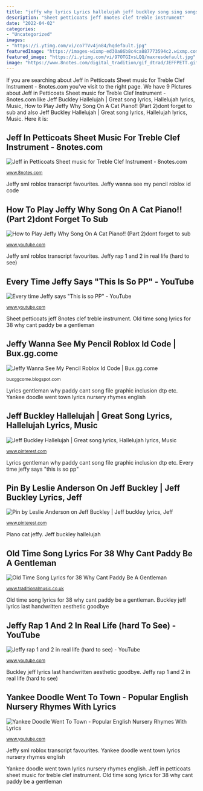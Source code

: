 ```yaml
---
title: "jeffy why lyrics Lyrics hallelujah jeff buckley song sing songs"
description: "Sheet petticoats jeff 8notes clef treble instrument"
date: "2022-04-02"
categories:
- "Uncategorized"
images:
- "https://i.ytimg.com/vi/co7TVv4jn84/hqdefault.jpg"
featuredImage: "https://images-wixmp-ed30a86b8c4ca887773594c2.wixmp.com/f/8bcd05cf-ae76-4a60-af93-aa5d14f5b7d3/dcmjgwu-60f855a9-12fd-4f48-9430-0b81587cffb3.png/v1/fill/w_1192,h_670,q_70,strp/sml_thumbnail__jeffy_loses_his_diaper__by_williamseanmcauliffe_dcmjgwu-pre.jpg?token=eyJ0eXAiOiJKV1QiLCJhbGciOiJIUzI1NiJ9.eyJzdWIiOiJ1cm46YXBwOjdlMGQxODg5ODIyNjQzNzNhNWYwZDQxNWVhMGQyNmUwIiwiaXNzIjoidXJuOmFwcDo3ZTBkMTg4OTgyMjY0MzczYTVmMGQ0MTVlYTBkMjZlMCIsIm9iaiI6W1t7ImhlaWdodCI6Ijw9NzY4IiwicGF0aCI6IlwvZlwvOGJjZDA1Y2YtYWU3Ni00YTYwLWFmOTMtYWE1ZDE0ZjViN2QzXC9kY21qZ3d1LTYwZjg1NWE5LTEyZmQtNGY0OC05NDMwLTBiODE1ODdjZmZiMy5wbmciLCJ3aWR0aCI6Ijw9MTM2NiJ9XV0sImF1ZCI6WyJ1cm46c2VydmljZTppbWFnZS5vcGVyYXRpb25zIl19.pqGrgy8kpuwa2piIp2_V7JmZGRRpGjbQcCA9sqd6vH8"
featured_image: "https://i.ytimg.com/vi/97OTGIvsLQQ/maxresdefault.jpg"
image: "https://www.8notes.com/digital_tradition/gif_dtrad/JEFFPETT.gif"
---
```


If you are searching about Jeff in Petticoats Sheet music for Treble Clef Instrument - 8notes.com you've visit to the right page. We have 9 Pictures about Jeff in Petticoats Sheet music for Treble Clef Instrument - 8notes.com like Jeff Buckley Hallelujah | Great song lyrics, Hallelujah lyrics, Music, How to Play Jeffy Why Song On A Cat Piano!! (Part 2)dont forget to sub and also Jeff Buckley Hallelujah | Great song lyrics, Hallelujah lyrics, Music. Here it is:

## Jeff In Petticoats Sheet Music For Treble Clef Instrument - 8notes.com

![Jeff in Petticoats Sheet music for Treble Clef Instrument - 8notes.com](https://www.8notes.com/digital_tradition/gif_dtrad/JEFFPETT.gif "Lyrics hallelujah jeff buckley song sing songs")

<small>www.8notes.com</small>

Jeffy sml roblox transcript favourites. Jeffy wanna see my pencil roblox id code

## How To Play Jeffy Why Song On A Cat Piano!! (Part 2)dont Forget To Sub

![How to Play Jeffy Why Song On A Cat Piano!! (Part 2)dont forget to sub](https://i.ytimg.com/vi/97OTGIvsLQQ/maxresdefault.jpg "How to play jeffy why song on a cat piano!! (part 2)dont forget to sub")

<small>www.youtube.com</small>

Jeffy sml roblox transcript favourites. Jeffy rap 1 and 2 in real life (hard to see)

## Every Time Jeffy Says &quot;This Is So PP&quot; - YouTube

![Every time Jeffy says &quot;This is so PP&quot; - YouTube](https://i.ytimg.com/vi/co7TVv4jn84/hqdefault.jpg "Every time jeffy says &quot;this is so pp&quot;")

<small>www.youtube.com</small>

Sheet petticoats jeff 8notes clef treble instrument. Old time song lyrics for 38 why cant paddy be a gentleman

## Jeffy Wanna See My Pencil Roblox Id Code | Bux.gg.come

![Jeffy Wanna See My Pencil Roblox Id Code | Bux.gg.come](https://images-wixmp-ed30a86b8c4ca887773594c2.wixmp.com/f/8bcd05cf-ae76-4a60-af93-aa5d14f5b7d3/dcmjgwu-60f855a9-12fd-4f48-9430-0b81587cffb3.png/v1/fill/w_1192,h_670,q_70,strp/sml_thumbnail__jeffy_loses_his_diaper__by_williamseanmcauliffe_dcmjgwu-pre.jpg?token=eyJ0eXAiOiJKV1QiLCJhbGciOiJIUzI1NiJ9.eyJzdWIiOiJ1cm46YXBwOjdlMGQxODg5ODIyNjQzNzNhNWYwZDQxNWVhMGQyNmUwIiwiaXNzIjoidXJuOmFwcDo3ZTBkMTg4OTgyMjY0MzczYTVmMGQ0MTVlYTBkMjZlMCIsIm9iaiI6W1t7ImhlaWdodCI6Ijw9NzY4IiwicGF0aCI6IlwvZlwvOGJjZDA1Y2YtYWU3Ni00YTYwLWFmOTMtYWE1ZDE0ZjViN2QzXC9kY21qZ3d1LTYwZjg1NWE5LTEyZmQtNGY0OC05NDMwLTBiODE1ODdjZmZiMy5wbmciLCJ3aWR0aCI6Ijw9MTM2NiJ9XV0sImF1ZCI6WyJ1cm46c2VydmljZTppbWFnZS5vcGVyYXRpb25zIl19.pqGrgy8kpuwa2piIp2_V7JmZGRRpGjbQcCA9sqd6vH8 "Jeffy rap 1 and 2 in real life (hard to see)")

<small>buxggcome.blogspot.com</small>

Lyrics gentleman why paddy cant song file graphic inclusion dtp etc. Yankee doodle went town lyrics nursery rhymes english

## Jeff Buckley Hallelujah | Great Song Lyrics, Hallelujah Lyrics, Music

![Jeff Buckley Hallelujah | Great song lyrics, Hallelujah lyrics, Music](https://i.pinimg.com/736x/e7/b6/88/e7b688ac5cb29f0f9e41f26bf72c5911--jeff-buckley-music-lyrics.jpg "Every time jeffy says &quot;this is so pp&quot;")

<small>www.pinterest.com</small>

Lyrics gentleman why paddy cant song file graphic inclusion dtp etc. Every time jeffy says &quot;this is so pp&quot;

## Pin By Leslie Anderson On Jeff Buckley | Jeff Buckley Lyrics, Jeff

![Pin by Leslie Anderson on Jeff Buckley | Jeff buckley lyrics, Jeff](https://i.pinimg.com/736x/bb/30/0f/bb300f96ae812628c35b99902a12620a.jpg "Buckley jeff lyrics last handwritten aesthetic goodbye")

<small>www.pinterest.com</small>

Piano cat jeffy. Jeff buckley hallelujah

## Old Time Song Lyrics For 38 Why Cant Paddy Be A Gentleman

![Old Time Song Lyrics for 38 Why Cant Paddy Be A Gentleman](http://www.traditionalmusic.co.uk/songster/png/38-why-cant-paddy-be-a-gentleman.png "Every time jeffy says &quot;this is so pp&quot;")

<small>www.traditionalmusic.co.uk</small>

Old time song lyrics for 38 why cant paddy be a gentleman. Buckley jeff lyrics last handwritten aesthetic goodbye

## Jeffy Rap 1 And 2 In Real Life (hard To See) - YouTube

![Jeffy rap 1 and 2 in real life (hard to see) - YouTube](https://i.ytimg.com/vi/I3vLYkPVB7w/hqdefault.jpg "How to play jeffy why song on a cat piano!! (part 2)dont forget to sub")

<small>www.youtube.com</small>

Buckley jeff lyrics last handwritten aesthetic goodbye. Jeffy rap 1 and 2 in real life (hard to see)

## Yankee Doodle Went To Town - Popular English Nursery Rhymes With Lyrics

![Yankee Doodle Went To Town - Popular English Nursery Rhymes With Lyrics](https://i.ytimg.com/vi/SPmCwxT-yZs/maxresdefault.jpg "Lyrics gentleman why paddy cant song file graphic inclusion dtp etc")

<small>www.youtube.com</small>

Jeffy sml roblox transcript favourites. Yankee doodle went town lyrics nursery rhymes english

Yankee doodle went town lyrics nursery rhymes english. Jeff in petticoats sheet music for treble clef instrument. Old time song lyrics for 38 why cant paddy be a gentleman
